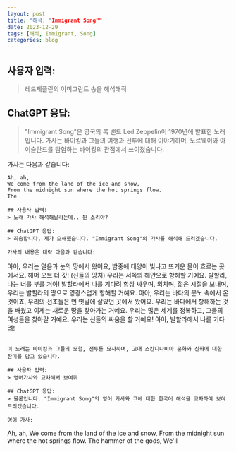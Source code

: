 ```yaml
---
layout: post
title: "해석: "Immigrant Song""
date: 2023-12-29
tags: [해석, Immigrant, Song]
categories: blog
---
```


## 사용자 입력:
> 레드제플린의 이미그란트 송을 해석해줘

## ChatGPT 응답:
> "Immigrant Song"은 영국의 록 밴드 Led Zeppelin이 1970년에 발표한 노래입니다. 가사는 바이킹과 그들의 여행과 전투에 대해 이야기하며, 노르웨이와 아이슬란드를 탐험하는 바이킹의 관점에서 쓰여졌습니다.

가사는 다음과 같습니다:

```
Ah, ah,
We come from the land of the ice and snow,
From the midnight sun where the hot springs flow.
The

## 사용자 입력:
> 노래 가사 해석해달라는데.. 뭔 소리야?

## ChatGPT 응답:
> 죄송합니다, 제가 오해했습니다. "Immigrant Song"의 가사를 해석해 드리겠습니다. 

가사의 내용은 대략 다음과 같습니다:

```
아아,
우리는 얼음과 눈의 땅에서 왔어요,
밤중에 태양이 빛나고 뜨거운 물이 흐르는 곳에서요.
해머 오브 더 갓! (신들의 망치)
우리는 서쪽의 해안으로 항해할 거예요.
발할라, 나는 너를 부를 거야!
발할라에서 나를 기다려
항상 싸우며, 외치며, 젊은 시절을 보내며,
우리는 발할라의 땅으로 영광스럽게 항해할 거예요.
아아,
우리는 바다의 분노 속에서 온 것이죠,
우리의 선조들은 먼 옛날에 살았던 곳에서 왔어요.
우리는 바다에서 항해하는 것을 배웠고
이제는 새로운 땅을 찾아가는 거예요.
우리는 많은 세계를 정복하고, 그들의 여성들을 찾아갈 거예요.
우리는 신들의 싸움을 할 거예요!
아아,
발할라에서 나를 기다려!
```

이 노래는 바이킹과 그들의 모험, 전투를 묘사하며, 고대 스칸디나비아 문화와 신화에 대한 찬미를 담고 있습니다.

## 사용자 입력:
> 영어가사와 교차해서 보여줘

## ChatGPT 응답:
> 물론입니다. "Immigrant Song"의 영어 가사와 그에 대한 한국어 해석을 교차하여 보여드리겠습니다.

영어 가사:
```
Ah, ah,
We come from the land of the ice and snow,
From the midnight sun where the hot springs flow.
The hammer of the gods,
We'll


